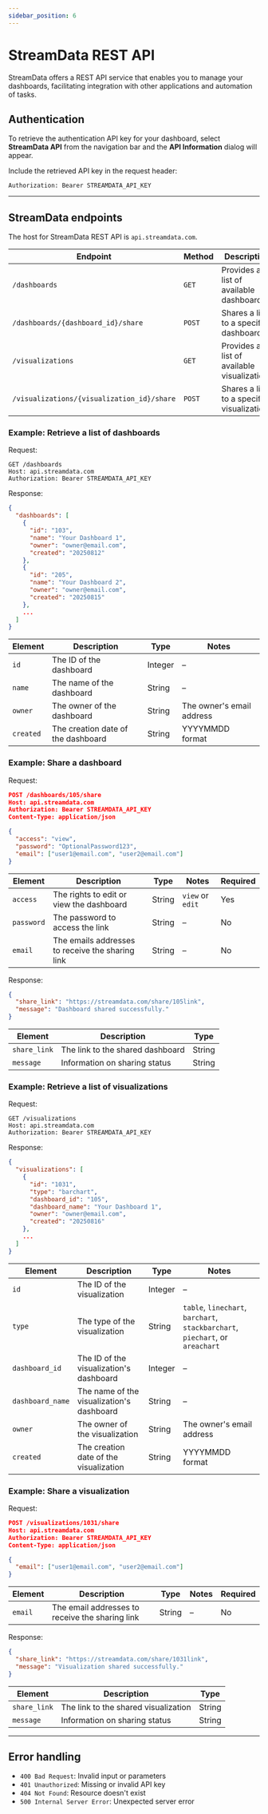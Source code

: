 ```yaml
---
sidebar_position: 6
---
```


# StreamData REST API
StreamData offers a REST API service that enables you to manage your dashboards, facilitating integration with other applications and automation of tasks.

## Authentication
To retrieve the authentication API key for your dashboard, select **StreamData API** from the navigation bar and the **API Information** dialog will appear.

Include the retrieved API key in the request header:

```
Authorization: Bearer STREAMDATA_API_KEY
```
---

## StreamData endpoints

The host for StreamData REST API is `api.streamdata.com`. 

| Endpoint | Method | Description |
| ---------| ------ | --------------------------------------------------------------------------- |
| `/dashboards`                             | `GET`  | Provides a list of available dashboards. |
| `/dashboards/{dashboard_id}/share`         | `POST` | Shares a link to a specific dashboard. |
| `/visualizations`                         | `GET`  | Provides a list of available visualizations |
| `/visualizations/{visualization_id}/share` | `POST` | Shares a link to a specific visualization. |

### Example: Retrieve a list of dashboards

Request:

```
GET /dashboards
Host: api.streamdata.com
Authorization: Bearer STREAMDATA_API_KEY
```

Response:

```json
{
  "dashboards": [
    {
      "id": "103",
      "name": "Your Dashboard 1",
      "owner": "owner@email.com",
      "created": "20250812"
    },
    {
      "id": "205",
      "name": "Your Dashboard 2",
      "owner": "owner@email.com",
      "created": "20250815"
    },
    ...
  ]
}
```

| Element   | Description | Type                  | Notes |
| --------- | ----------- | --------------------- | ----- |
| `id`      | The ID of the dashboard | Integer   | – |
| `name`    | The name of the dashboard | String  | – |
| `owner`   | The owner of the dashboard | String | The owner's email address |
| `created` | The creation date of the dashboard  | String | YYYYMMDD format |


### Example: Share a dashboard

Request:
```json
POST /dashboards/105/share
Host: api.streamdata.com
Authorization: Bearer STREAMDATA_API_KEY
Content-Type: application/json

{
  "access": "view",
  "password": "OptionalPassword123",
  "email": ["user1@email.com", "user2@email.com"]
}
```

| Element    | Description                                      | Type   | Notes            | Required |
| ---------- | ------------------------------------------------ | ------ | -----------------| -------- |
| `access`   | The rights to edit or view the dashboard         | String | `view` or `edit` | Yes |
| `password` | The password to access the link                  | String | –                | No |
| `email`    | The emails addresses to receive the sharing link | String | –                | No |

Response:
```json
{
  "share_link": "https://streamdata.com/share/105link",
  "message": "Dashboard shared successfully."
}
```

| Element      | Description                      | Type    | 
| ------------ | -------------------------------- | ------- |
| `share_link` | The link to the shared dashboard | String  |
| `message`    | Information on sharing status    | String  | 

### Example: Retrieve a list of visualizations

Request:

```
GET /visualizations
Host: api.streamdata.com
Authorization: Bearer STREAMDATA_API_KEY
```

Response:

```json
{
  "visualizations": [
    {
      "id": "1031",
      "type": "barchart",
      "dashboard_id": "105",
      "dashboard_name": "Your Dashboard 1",
      "owner": "owner@email.com",
      "created": "20250816"
    },
    ...
  ]
}
```

| Element   | Description                                      | Type      | Notes |
| --------- | ------------------------------------------------ | --------- | ----- |
| `id`      | The ID of the visualization                      | Integer   | – |
| `type`    | The type of the visualization                    | String    | `table`, `linechart`, `barchart`, `stackbarchart`, `piechart`, or `areachart` |
| `dashboard_id` | The ID of the visualization's dashboard     | Integer   | – |
| `dashboard_name` | The name of the visualization's dashboard | String    | – |
| `owner` | The owner of the visualization                     | String    | The owner's email address |
| `created` | The creation date of the visualization           | String    | YYYYMMDD format |

### Example: Share a visualization

Request:
```json
POST /visualizations/1031/share
Host: api.streamdata.com
Authorization: Bearer STREAMDATA_API_KEY
Content-Type: application/json

{
  "email": ["user1@email.com", "user2@email.com"]
}
```

| Element    | Description                                       | Type    | Notes            | Required |
| ---------- | ------------------------------------------------- | ------  | -----------------| -------- |
| `email`    | The email addresses to receive the sharing link   | String  | –                | No |

Response:
```json
{
  "share_link": "https://streamdata.com/share/1031link",
  "message": "Visualization shared successfully."
}
```

| Element      | Description                          | Type    | 
| ------------ | --------------------------------     | ------- |
| `share_link` | The link to the shared visualization | String  |
| `message`    | Information on sharing status        | String  |

---

## Error handling

- `400 Bad Request`: Invalid input or parameters
- `401 Unauthorized`: Missing or invalid API key
- `404 Not Found`: Resource doesn't exist
- `500 Internal Server Error`: Unexpected server error